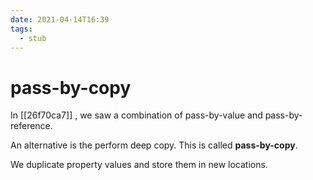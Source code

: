 ```yaml
---
date: 2021-04-14T16:39
tags: 
  - stub
---
```


# pass-by-copy

In [[26f70ca7]] , we saw a combination of pass-by-value and pass-by-reference.

An alternative is the perform deep copy. This is called **pass-by-copy**.

We duplicate property values and store them in new locations.
